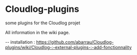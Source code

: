 # Cloudlog-plugins
some plugins for the Cloudlog projet

All information in the wiki page. 

-- installation : https://github.com/abarrau/Cloudlog-plugins/wiki/Cloudlog-:-external-plugins-:-add-fonctionnality
